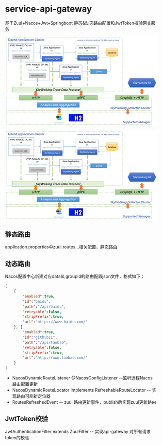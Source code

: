 # service-api-gateway
基于Zuul+Nacos+Jwt+Springboot 静态&amp;动态路由配置和JwtToken校验网关服务

![](https://github.com/Starbucksstar/SkyWalking/blob/master/img/architecture.png)

![](https://github.com/Starbucksstar/SkyWalking/blob/master/img/architecture.png)

## 静态路由
application.properties中zuul.routes...相关配置，静态路由

## 动态路由
Nacos配置中心新建对应dataId,groupId的路由配置json文件，格式如下：
```json
[
    {
        "enabled":true,
        "id":"baidu",
        "path":"/api/baidu",
        "retryable":false,
        "stripPrefix":true,
        "url":"https://www.baidu.com/"
    }, {
        "enabled":true,
        "id":"github11",
        "path":"/api/taobao",
        "retryable":false,
        "stripPrefix":true,
        "url":"http://www.taobao.com/"
    }
]
```
- NacosDynamicRouteListener @NacosConfigListener --监听远程Nacos 路由配置更新
- NacosDynamicRouteLocator implements RefreshableRouteLocator -- 实现路由可刷新定位器
- RoutesRefreshedEvent -- zuul 路由更新事件，publish后实现zuul更新路由

## JwtToken校验
JwtAuthenticationFilter extends ZuulFilter -- 实现api-gateway 对所有请求token的校验
